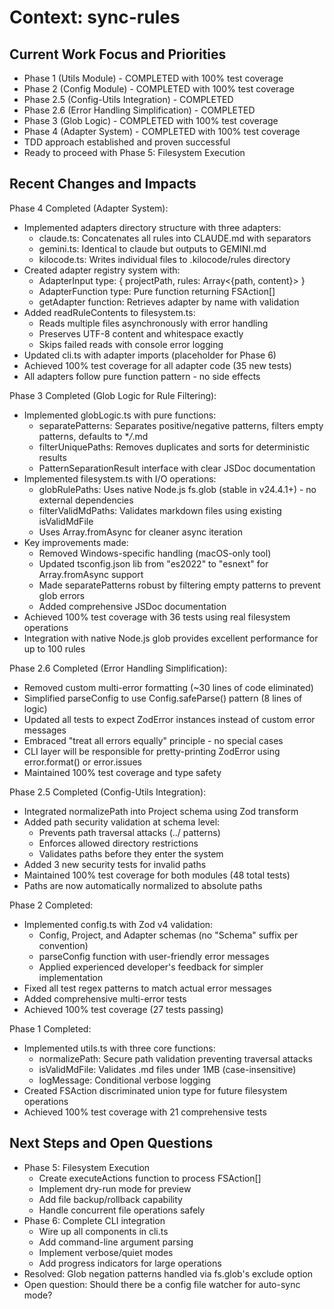 # Context: sync-rules

## Current Work Focus and Priorities

- Phase 1 (Utils Module) - COMPLETED with 100% test coverage
- Phase 2 (Config Module) - COMPLETED with 100% test coverage
- Phase 2.5 (Config-Utils Integration) - COMPLETED
- Phase 2.6 (Error Handling Simplification) - COMPLETED
- Phase 3 (Glob Logic) - COMPLETED with 100% test coverage
- Phase 4 (Adapter System) - COMPLETED with 100% test coverage
- TDD approach established and proven successful
- Ready to proceed with Phase 5: Filesystem Execution

## Recent Changes and Impacts

Phase 4 Completed (Adapter System):

- Implemented adapters directory structure with three adapters:
  - claude.ts: Concatenates all rules into CLAUDE.md with separators
  - gemini.ts: Identical to claude but outputs to GEMINI.md
  - kilocode.ts: Writes individual files to .kilocode/rules directory
- Created adapter registry system with:
  - AdapterInput type: { projectPath, rules: Array<{path, content}> }
  - AdapterFunction type: Pure function returning FSAction[]
  - getAdapter function: Retrieves adapter by name with validation
- Added readRuleContents to filesystem.ts:
  - Reads multiple files asynchronously with error handling
  - Preserves UTF-8 content and whitespace exactly
  - Skips failed reads with console error logging
- Updated cli.ts with adapter imports (placeholder for Phase 6)
- Achieved 100% test coverage for all adapter code (35 new tests)
- All adapters follow pure function pattern - no side effects

Phase 3 Completed (Glob Logic for Rule Filtering):

- Implemented globLogic.ts with pure functions:
  - separatePatterns: Separates positive/negative patterns, filters empty patterns, defaults to \*_/_.md
  - filterUniquePaths: Removes duplicates and sorts for deterministic results
  - PatternSeparationResult interface with clear JSDoc documentation
- Implemented filesystem.ts with I/O operations:
  - globRulePaths: Uses native Node.js fs.glob (stable in v24.4.1+) - no external dependencies
  - filterValidMdPaths: Validates markdown files using existing isValidMdFile
  - Uses Array.fromAsync for cleaner async iteration
- Key improvements made:
  - Removed Windows-specific handling (macOS-only tool)
  - Updated tsconfig.json lib from "es2022" to "esnext" for Array.fromAsync support
  - Made separatePatterns robust by filtering empty patterns to prevent glob errors
  - Added comprehensive JSDoc documentation
- Achieved 100% test coverage with 36 tests using real filesystem operations
- Integration with native Node.js glob provides excellent performance for up to 100 rules

Phase 2.6 Completed (Error Handling Simplification):

- Removed custom multi-error formatting (~30 lines of code eliminated)
- Simplified parseConfig to use Config.safeParse() pattern (8 lines of logic)
- Updated all tests to expect ZodError instances instead of custom error messages
- Embraced "treat all errors equally" principle - no special cases
- CLI layer will be responsible for pretty-printing ZodError using error.format() or error.issues
- Maintained 100% test coverage and type safety

Phase 2.5 Completed (Config-Utils Integration):

- Integrated normalizePath into Project schema using Zod transform
- Added path security validation at schema level:
  - Prevents path traversal attacks (../ patterns)
  - Enforces allowed directory restrictions
  - Validates paths before they enter the system
- Added 3 new security tests for invalid paths
- Maintained 100% test coverage for both modules (48 total tests)
- Paths are now automatically normalized to absolute paths

Phase 2 Completed:

- Implemented config.ts with Zod v4 validation:
  - Config, Project, and Adapter schemas (no "Schema" suffix per convention)
  - parseConfig function with user-friendly error messages
  - Applied experienced developer's feedback for simpler implementation
- Fixed all test regex patterns to match actual error messages
- Added comprehensive multi-error tests
- Achieved 100% test coverage (27 tests passing)

Phase 1 Completed:

- Implemented utils.ts with three core functions:
  - normalizePath: Secure path validation preventing traversal attacks
  - isValidMdFile: Validates .md files under 1MB (case-insensitive)
  - logMessage: Conditional verbose logging
- Created FSAction discriminated union type for future filesystem operations
- Achieved 100% test coverage with 21 comprehensive tests

## Next Steps and Open Questions

- Phase 5: Filesystem Execution
  - Create executeActions function to process FSAction[]
  - Implement dry-run mode for preview
  - Add file backup/rollback capability
  - Handle concurrent file operations safely
- Phase 6: Complete CLI integration
  - Wire up all components in cli.ts
  - Add command-line argument parsing
  - Implement verbose/quiet modes
  - Add progress indicators for large operations
- Resolved: Glob negation patterns handled via fs.glob's exclude option
- Open question: Should there be a config file watcher for auto-sync mode?
